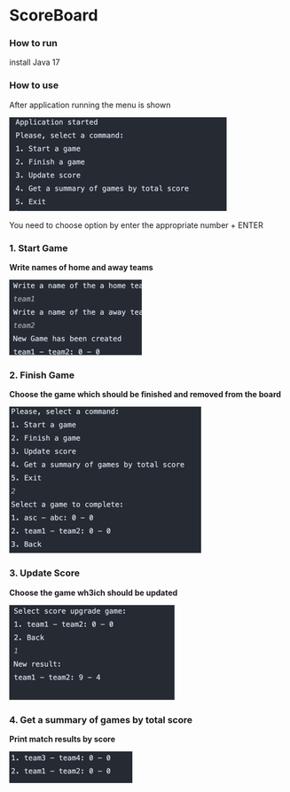 # ScoreBoard


### How to run
install Java 17


### How to use
After application running the menu is shown

![img.png](img.png)

You need to choose option by enter the appropriate number + ENTER

### 1. Start Game
**Write names of home and away teams**

![img_1.png](img_1.png)

### 2. Finish Game
**Choose the game which should be finished and removed from the board**

![img_2.png](img_2.png)
### 3. Update Score
**Choose the game wh3ich should be updated**

![img_4.png](img_4.png)


### 4. Get a summary of games by total score
**Print match results by score**

![img_3.png](img_3.png)
